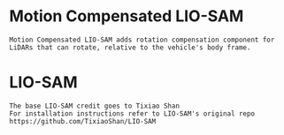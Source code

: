 # Motion Compensated LIO-SAM
	Motion Compensated LIO-SAM adds rotation compensation component for LiDARs that can rotate, relative to the vehicle's body frame. 

# LIO-SAM
	The base LIO-SAM credit goes to Tixiao Shan
	For installation instructions refer to LIO-SAM's original repo https://github.com/TixiaoShan/LIO-SAM
